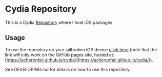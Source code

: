 # Cydia Repository

This is a Cydia [Repository](https://wiki.debian.org/DebianRepository/Format) where I host iOS packages.

## Usage

To use the repository on your jailbroken iOS device [click here](cydia://url/https://cydia.saurik.com/api/share#?source=https://acheronfail.github.io/cydia) (note that the link will only work on the GitHub pages site, hosted at: [https://acheronfail.github.io/cydia/](https://acheronfail.github.io/cydia/)).

See DEVELOPING.md for details on how to use this repository.

